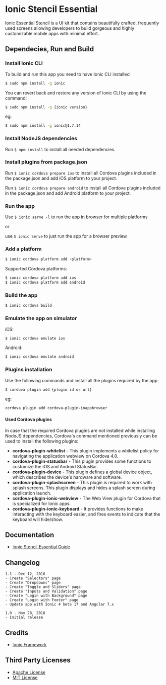 # Ionic Stencil Essential
Ionic Essential Stencil is a UI kit that contains beautifully crafted, frequently used screens allowing developers to build gorgeous and highly customizable mobile apps with minimal effort.

## Dependecies, Run and Build

### Install Ionic CLI
To build and run this app you need to have Ionic CLI installed

```bash
$ sudo npm install -g ionic
```

You can revert back and restore any version of Ionic CLI by using the command:
```bash
$ sudo npm install -g {ionic version}
```

eg:
```bash
$ sudo npm install -g ionic@1.7.14
```

### Install NodeJS dependencies
Run `$ npm install` to install all needed dependencies.

### Install plugins from package.json
Run `$ ionic cordova prepare ios` to install all Cordova plugins included in the package.json and add iOS platform to your project.

Run `$ ionic cordova prepare android` to install all Cordova plugins included in the package.json and add Android platform to your project.

### Run the app
Use `$ ionic serve -l` to run the app in browser for multiple platforms

or

use `$ ionic serve` to just run the app for a browser preview

### Add a platform
```bash
$ ionic cordova platform add <platform>
```

Supported Cordova platforms:
```bash
$ ionic cordova platform add ios
$ ionic cordova platform add android
```

### Build the app
```bash
$ ionic cordova build
```

### Εmulate the app on simulator
iOS:
```bash
$ ionic cordova emulate ios
```

Android:
```bash
$ ionic cordova emulate android
```

### Plugins installation
Use the following commands and install all the plugins required by the app:
```bash
$ cordova plugin add {plugin id or url}
```

eg:
```bash
cordova plugin add cordova-plugin-inappbrowser
```

#### Used Cordova plugins
In case that the required Cordova plugins are not installed while installing NodeJS dependencies, Cordova's command mentioned previously can be used to install the following plugins:

* **cordova-plugin-whitelist** - This plugin implements a whitelist policy for navigating the application webview on Cordova 4.0.
* **cordova-plugin-statusbar** - This plugin provides some functions to customize the iOS and Android StatusBar.
* **cordova-plugin-device** - This plugin defines a global device object, which describes the device's hardware and software.
* **cordova-plugin-splashscreen** - This plugin is required to work with splash screens. This plugin displays and hides a splash screen during application launch.
* **cordova-plugin-ionic-webview** - The Web View plugin for Cordova that is specialized for Ionic apps.
* **cordova-plugin-ionic-keyboard** - It provides functions to make interacting with the keyboard easier, and fires events to indicate that the keyboard will hide/show.

## Documentation
* [Ionic Stencil Essential Guide](https://docs.google.com/document/d/1Hm1600nknT2uOUQ3d7pDQMiAdI7sdCHW3aM8vFazUC0/edit?usp=sharing)

## Changelog
```
1.1 - Dec 12, 2018
- Create "Selectors" page
- Create "Dropdowns" page
- Create "Toggle and Sliders" page
- Create "Inputs and Validation" page
- Create "Login with Background" page
- Create "Login with Footer" page
- Update app with Ionic 4 beta 17 and Angular 7.x 

1.0 - Nov 28, 2018
- Initial release
```

## Credits
* [Ionic Framework](http://ionicframework.com/)

## Third Party Licenses
* [Apache License](http://www.apache.org/licenses/)
* [MIT License](https://opensource.org/licenses/MIT)
